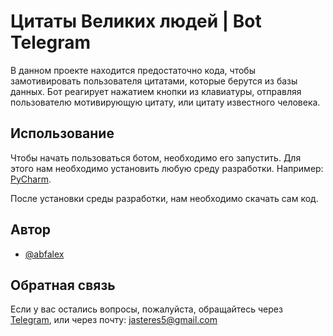
# Цитаты Великих людей | Bot Telegram

В данном проекте находится предостаточно кода, чтобы замотивировать пользователя цитатами, которые берутся из базы данных. Бот реагирует нажатием кнопки из клавиатуры, отправляя пользователю мотивирующую цитату, или цитату известного человека.

## Использование
Чтобы начать пользоваться ботом, необходимо его запустить. Для этого нам необходимо установить
любую среду разработки. Например: [PyCharm](https://www.jetbrains.com/ru-ru/pycharm/).

После установки среды разработки, нам необходимо скачать сам код.
## Автор 
- [@abfalex](https://t.me/abfalex)

## Обратная связь
Если у вас остались вопросы, пожалуйста, обращайтесь через [Telegram](https://t.me/abfalex), или через почту: jasteres5@gmail.com

